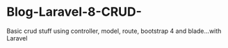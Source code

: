 # Blog-Laravel-8-CRUD-
Basic crud stuff using controller, model, route, bootstrap 4 and blade...with Laravel
